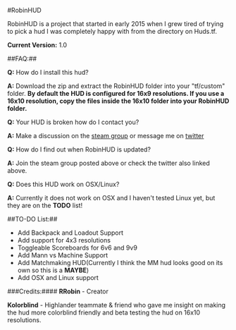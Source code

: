 #RobinHUD

RobinHUD is a project that started in early 2015 when I grew tired of trying to pick a hud I was completely happy with from the directory on Huds.tf.

**Current Version:** 1.0

##FAQ:##

**Q:** How do I install this hud?

**A:** Download the zip and extract the RobinHUD folder into your "tf/custom" folder. **By default the HUD is configured for 16x9 resolutions. If you use a 16x10 resolution, copy the files inside the 16x10 folder into your RobinHUD folder.**

**Q:** Your HUD is broken how do I contact you?

**A:** Make a discussion on the [steam group](http://steamcommunity.com/groups/RobinHUD) or message me on [twitter](https://twitter.com/ReddRibbonRobin)

**Q:** How do I find out when RobinHUD is updated?

**A:** Join the steam group posted above or check the twitter also linked above.

**Q:** Does this HUD work on OSX/Linux?

**A:** Currently it does not work on OSX and I haven't tested Linux yet, but they are on the **TODO** list!


##TO-DO List:##
* Add Backpack and Loadout Support
* Add support for 4x3 resolutions
* Toggleable Scoreboards for 6v6 and 9v9
* Add Mann vs Machine Support
* Add Matchmaking HUD(Currently I think the MM hud looks good on its own so this is a **MAYBE**)
* Add OSX and Linux support

###Credits:####
**RRobin** - Creator

**Kolorblind** - Highlander teammate & friend who gave me insight on making the hud more colorblind friendly and beta testing the hud on 16x10 resolutions.

